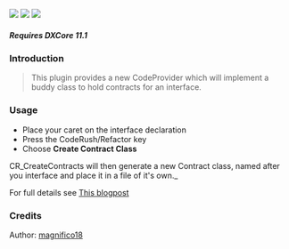 [![](http://dxcorecommunityplugins.googlecode.com/svn/trunk/Common/Graphics/Download.png)](http://www.rorybecker.co.uk/DevExpress/Community/Plugins/CR_CreateContracts/)      [![](http://dxcorecommunityplugins.googlecode.com/svn/trunk/Common/Graphics/InstallHelp.png)](http://code.google.com/p/dxcorecommunityplugins/wiki/InstallInstructions)
[![](http://dxcorecommunityplugins.googlecode.com/svn/trunk/Common/Graphics/Feedback.png)](http://code.google.com/p/dxcorecommunityplugins/wiki/Feedback)
##### Requires DXCore 11.1 #####
### Introduction ###
> This plugin provides a new CodeProvider which will implement a buddy class to hold contracts for an interface.

### Usage ###
  * Place your caret on the interface declaration
  * Press the CodeRush/Refactor key
  * Choose **Create Contract Class**

CR_CreateContracts will then generate a new Contract class, named after you interface and place it in a file of it's own._

For full details see [This blogpost](https://ihadthisideaonce.wordpress.com/2011/07/20/codeprovider-create-contract-class/)
### Credits ###

Author: [magnifico18](https://ihadthisideaonce.wordpress.com/author/magnifico18/)